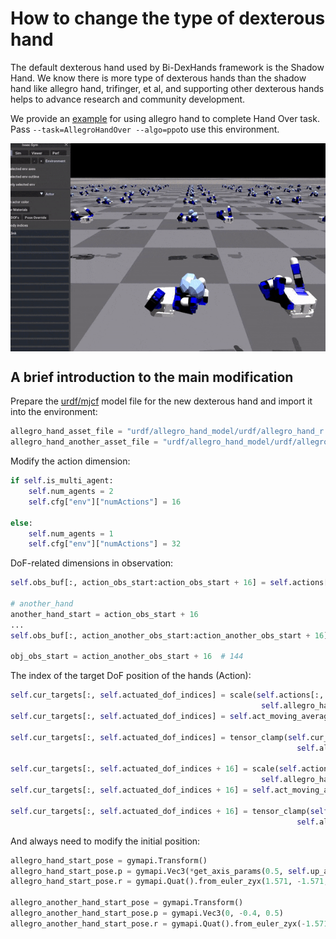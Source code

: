 # How to change the type of dexterous hand
The default dexterous hand used by Bi-DexHands framework is the Shadow Hand. We know there is more type of dexterous hands than the shadow hand like allegro hand, trifinger, et al, and supporting other dexterous hands helps to advance research and community development. 

We provide an [example](../bidexhands/tasks/allegro_hand_over.py) for using allegro hand to complete Hand Over task. Pass `--task=AllegroHandOver --algo=ppo`to use this environment.

<div align=center>
<img src="../assets/image_folder/allegro_hand_over.gif" align="center" width="600"/>
</div> 

## A brief introduction to the main modification
Prepare the [urdf/mjcf](../assets/urdf/allegro_hand_model/urdf/allegro_hand_r.urdf) model file for the new dexterous hand and import it into the environment: 
```python
allegro_hand_asset_file = "urdf/allegro_hand_model/urdf/allegro_hand_r.urdf"
allegro_hand_another_asset_file = "urdf/allegro_hand_model/urdf/allegro_hand_r.urdf"
```
Modify the action dimension: 
```python
if self.is_multi_agent:
    self.num_agents = 2
    self.cfg["env"]["numActions"] = 16
    
else:
    self.num_agents = 1
    self.cfg["env"]["numActions"] = 32
```
DoF-related dimensions in observation: 
```python
self.obs_buf[:, action_obs_start:action_obs_start + 16] = self.actions[:, :16]

# another_hand
another_hand_start = action_obs_start + 16
...
self.obs_buf[:, action_another_obs_start:action_another_obs_start + 16] = self.actions[:, 16:]

obj_obs_start = action_another_obs_start + 16  # 144
```
The index of the target DoF position of the hands (Action): 
```python
self.cur_targets[:, self.actuated_dof_indices] = scale(self.actions[:, :16],
                                                        self.allegro_hand_dof_lower_limits[self.actuated_dof_indices], self.allegro_hand_dof_upper_limits[self.actuated_dof_indices])
self.cur_targets[:, self.actuated_dof_indices] = self.act_moving_average * self.cur_targets[:,
                                                                                            self.actuated_dof_indices] + (1.0 - self.act_moving_average) * self.prev_targets[:, self.actuated_dof_indices]
self.cur_targets[:, self.actuated_dof_indices] = tensor_clamp(self.cur_targets[:, self.actuated_dof_indices],
                                                                self.allegro_hand_dof_lower_limits[self.actuated_dof_indices], self.allegro_hand_dof_upper_limits[self.actuated_dof_indices])

self.cur_targets[:, self.actuated_dof_indices + 16] = scale(self.actions[:, 16:32],
                                                        self.allegro_hand_dof_lower_limits[self.actuated_dof_indices], self.allegro_hand_dof_upper_limits[self.actuated_dof_indices])
self.cur_targets[:, self.actuated_dof_indices + 16] = self.act_moving_average * self.cur_targets[:,
                                                                                            self.actuated_dof_indices + 16] + (1.0 - self.act_moving_average) * self.prev_targets[:, self.actuated_dof_indices]
self.cur_targets[:, self.actuated_dof_indices + 16] = tensor_clamp(self.cur_targets[:, self.actuated_dof_indices + 16],
                                                                self.allegro_hand_dof_lower_limits[self.actuated_dof_indices], self.allegro_hand_dof_upper_limits[self.actuated_dof_indices])
```
And always need to modify the initial position: 
```python
allegro_hand_start_pose = gymapi.Transform()
allegro_hand_start_pose.p = gymapi.Vec3(*get_axis_params(0.5, self.up_axis_idx))
allegro_hand_start_pose.r = gymapi.Quat().from_euler_zyx(1.571, -1.571, 0)

allegro_another_hand_start_pose = gymapi.Transform()
allegro_another_hand_start_pose.p = gymapi.Vec3(0, -0.4, 0.5)
allegro_another_hand_start_pose.r = gymapi.Quat().from_euler_zyx(-1.571, -1.571, 0)
```